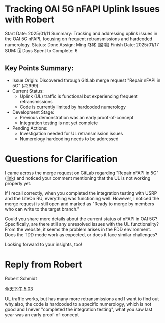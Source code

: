 # Tracking OAI 5G nFAPI Uplink Issues with Robert

Start Date: 2025/01/11
Summary: Tracking and addressing uplink issues in the OAI 5G nFAPI, focusing on frequent retransmissions and hardcoded numerology.
Status: Done
Assign: Ming 咚咚 [銘鴻]
Finish Date: 2025/01/17
SUM: 🗓️ Days Spent to Complete: 6

## Key Points Summary:

- Issue Origin: Discovered through GitLab merge request "Repair nFAPI in 5G" (#2999)
- Current Status:
    - Uplink (UL) traffic is functional but experiencing frequent retransmissions
    - Code is currently limited by hardcoded numerology
- Development Stage:
    - Previous demonstration was an early proof-of-concept
    - Integration testing is not yet complete
- Pending Actions:
    - Investigation needed for UL retransmission issues
    - Numerology hardcoding needs to be addressed

# Questions for Clarification

I came across the merge request on GitLab regarding "Repair nFAPI in 5G" ([link](https://gitlab.eurecom.fr/oai/openairinterface5g/-/merge_requests/2999)) and noticed your comment mentioning that the UL is not working properly yet.

If I recall correctly, when you completed the integration testing with USRP and the LiteOn RU, everything was functioning well. However, I noticed the merge request is still open and marked as "Ready to merge by members who can write to the target branch."

Could you share more details about the current status of nFAPI in OAI 5G? Specifically, are there still any unresolved issues with the UL functionality? From the website, it seems the problem arises in the FDD environment. Does the TDD mode work as expected, or does it face similar challenges?

Looking forward to your insights, too! 

# Reply from Robert

Robert Schmidt

[今天下午 5:03](https://openairinterface.slack.com/archives/D06MS6VMKQS/p1736758985359249?thread_ts=1736609747.558749&cid=D06MS6VMKQS)

UL traffic works, but has many more retransmissions and I want to find out why.also, the code is hardcoded to a specific numerology, which is not good and I never "completed the integration testing", what you saw last year was an early proof-of-concept